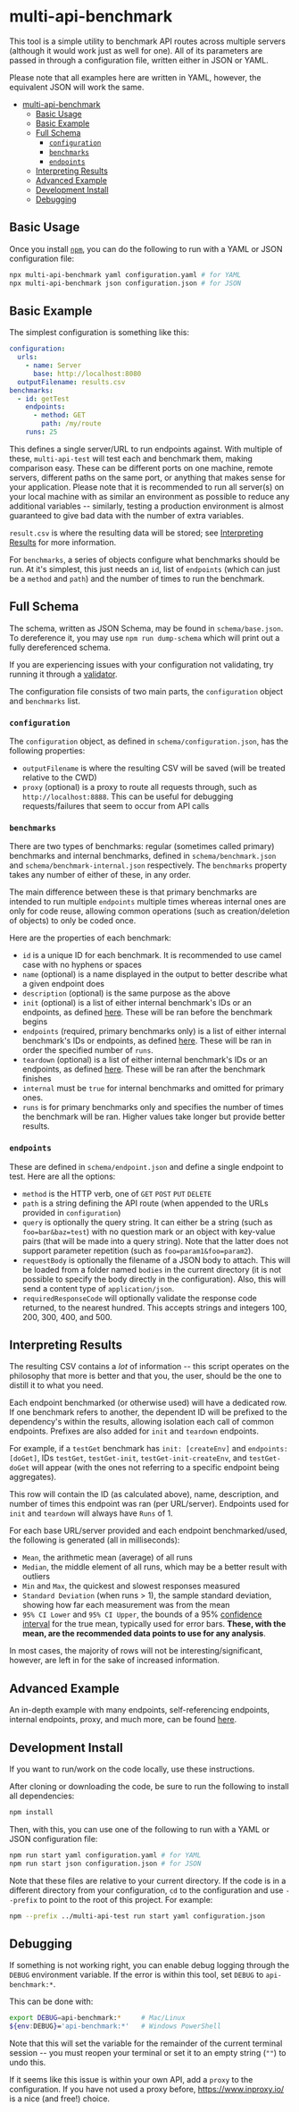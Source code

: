 # multi-api-benchmark

This tool is a simple utility to benchmark API routes across multiple servers
(although it would work just as well for one). All of its parameters are passed
in through a configuration file, written either in JSON or YAML.

Please note that all examples here are written in YAML, however, the equivalent
JSON will work the same.

- [multi-api-benchmark](#multi-api-benchmark)
  - [Basic Usage](#basic-usage)
  - [Basic Example](#basic-example)
  - [Full Schema](#full-schema)
    - [`configuration`](#configuration)
    - [`benchmarks`](#benchmarks)
    - [`endpoints`](#endpoints)
  - [Interpreting Results](#interpreting-results)
  - [Advanced Example](#advanced-example)
  - [Development Install](#development-install)
  - [Debugging](#debugging)

## Basic Usage

Once you install [`npm`](https://npmjs.com/), you can do the following to run
with a YAML or JSON configuration file:

```sh
npx multi-api-benchmark yaml configuration.yaml # for YAML
npx multi-api-benchmark json configuration.json # for JSON
```

## Basic Example

The simplest configuration is something like this:

```yaml
configuration:
  urls:
    - name: Server
      base: http://localhost:8080
  outputFilename: results.csv
benchmarks:
  - id: getTest
    endpoints:
      - method: GET
        path: /my/route
    runs: 25
```

This defines a single server/URL to run endpoints against. With multiple of
these, `multi-api-test` will test each and benchmark them, making comparison
easy. These can be different ports on one machine, remote servers, different
paths on the same port, or anything that makes sense for your application.
Please note that it is recommended to run all server(s) on your local machine
with as similar an environment as possible to reduce any additional variables --
similarly, testing a production environment is almost guaranteed to give bad
data with the number of extra variables.

`result.csv` is where the resulting data will be stored; see
[Interpreting Results](#interpreting-results) for more information.

For `benchmarks`, a series of objects configure what benchmarks should be run.
At it's simplest, this just needs an `id`, list of `endpoints` (which can just
be a `method` and `path`) and the number of times to run the benchmark.

## Full Schema

The schema, written as JSON Schema, may be found in `schema/base.json`. To
dereference it, you may use `npm run dump-schema` which will print out a fully
dereferenced schema.

If you are experiencing issues with your configuration not validating, try
running it through a
[validator](https://www.jsonschemavalidator.net/s/gAG5axIw).

The configuration file consists of two main parts, the `configuration` object
and `benchmarks` list.

### `configuration`

The `configuration` object, as defined in `schema/configuration.json`, has the
following properties:

- `outputFilename` is where the resulting CSV will be saved (will be treated
  relative to the CWD)
- `proxy` (optional) is a proxy to route all requests through, such as
  `http://localhost:8888`. This can be useful for debugging requests/failures
  that seem to occur from API calls

### `benchmarks`

There are two types of benchmarks: regular (sometimes called primary) benchmarks
and internal benchmarks, defined in `schema/benchmark.json` and
`schema/benchmark-internal.json` respectively. The `benchmarks` property takes
any number of either of these, in any order.

The main difference between these is that primary benchmarks are intended to run
multiple `endpoints` multiple times whereas internal ones are only for code
reuse, allowing common operations (such as creation/deletion of objects) to only
be coded once.

Here are the properties of each benchmark:

- `id` is a unique ID for each benchmark. It is recommended to use camel case
  with no hyphens or spaces
- `name` (optional) is a name displayed in the output to better describe what a
  given endpoint does
- `description` (optional) is the same purpose as the above
- `init` (optional) is a list of either internal benchmark's IDs or an
  endpoints, as defined [here](#endpoints). These will be ran before the
  benchmark begins
- `endpoints` (required, primary benchmarks only) is a list of either internal
  benchmark's IDs or endpoints, as defined [here](#endpoints). These will be ran
  in order the specified number of `runs`.
- `teardown` (optional) is a list of either internal benchmark's IDs or an
  endpoints, as defined [here](#endpoints). These will be ran after the
  benchmark finishes
- `internal` must be `true` for internal benchmarks and omitted for primary
  ones.
- `runs` is for primary benchmarks only and specifies the number of times the
  benchmark will be ran. Higher values take longer but provide better results.

### `endpoints`

These are defined in `schema/endpoint.json` and define a single endpoint to
test. Here are all the options:

- `method` is the HTTP verb, one of `GET` `POST` `PUT` `DELETE`
- `path` is a string defining the API route (when appended to the URLs provided
  in `configuration`)
- `query` is optionally the query string. It can either be a string (such as
  `foo=bar&baz=test`) with no question mark or an object with key-value pairs
  (that will be made into a query string). Note that the latter does not support
  parameter repetition (such as `foo=param1&foo=param2`).
- `requestBody` is optionally the filename of a JSON body to attach. This will
  be loaded from a folder named `bodies` in the current directory (it is not
  possible to specify the body directly in the configuration). Also, this will
  send a content type of `application/json`.
- `requiredResponseCode` will optionally validate the response code returned, to
  the nearest hundred. This accepts strings and integers 100, 200, 300, 400,
  and 500.

## Interpreting Results

The resulting CSV contains a _lot_ of information -- this script operates on the
philosophy that more is better and that you, the user, should be the one to
distill it to what you need.

Each endpoint benchmarked (or otherwise used) will have a dedicated row. If one
benchmark refers to another, the dependent ID will be prefixed to the
dependency's within the results, allowing isolation each call of common
endpoints. Prefixes are also added for `init` and `teardown` endpoints.

For example, if a `testGet` benchmark has `init: [createEnv]` and
`endpoints: [doGet]`, IDs `testGet`, `testGet-init`, `testGet-init-createEnv`,
and `testGet-doGet` will appear (with the ones not referring to a specific
endpoint being aggregates).

This row will contain the ID (as calculated above), name, description, and
number of times this endpoint was ran (per URL/server). Endpoints used for
`init` and `teardown` will always have `Runs` of 1.

For each base URL/server provided and each endpoint benchmarked/used, the
following is generated (all in milliseconds):

- `Mean`, the arithmetic mean (average) of all runs
- `Median`, the middle element of all runs, which may be a better result with
  outliers
- `Min` and `Max`, the quickest and slowest responses measured
- `Standard Deviation` (when runs > 1), the sample standard deviation, showing
  how far each measurement was from the mean
- `95% CI Lower` and `95% CI Upper`, the bounds of a 95%
  [confidence interval](https://en.wikipedia.org/wiki/Confidence_interval) for
  the true mean, typically used for error bars. **These, with the mean, are the
  recommended data points to use for any analysis**.

In most cases, the majority of rows will not be interesting/significant,
however, are left in for the sake of increased information.

## Advanced Example

An in-depth example with many endpoints, self-referencing endpoints, internal
endpoints, proxy, and much more, can be found
[here](https://github.com/ualibweb/ua-folio-docs/blob/68f7a7e0abff7d8ea0cf3f29c1de55678396ec4f/docs/mod-calendar-2.0-changes/benchmarks/calendar.yaml).

## Development Install

If you want to run/work on the code locally, use these instructions.

After cloning or downloading the code, be sure to run the following to install
all dependencies:

```sh
npm install
```

Then, with this, you can use one of the following to run with a YAML or JSON
configuration file:

```sh
npm run start yaml configuration.yaml # for YAML
npm run start json configuration.json # for JSON
```

Note that these files are relative to your current directory. If the code is in
a different directory from your configuration, `cd` to the configuration and use
`--prefix` to point to the root of this project. For example:

```sh
npm --prefix ../multi-api-test run start yaml configuration.json
```

## Debugging

If something is not working right, you can enable debug logging through the
`DEBUG` environment variable. If the error is within this tool, set `DEBUG` to
`api-benchmark:*`.

This can be done with:

```sh
export DEBUG=api-benchmark:*     # Mac/Linux
${env:DEBUG}='api-benchmark:*'   # Windows PowerShell
```

Note that this will set the variable for the remainder of the current terminal
session -- you must reopen your terminal or set it to an empty string (`""`) to
undo this.

If it seems like this issue is within your own API, add a `proxy` to the
configuration. If you have not used a proxy before, https://www.inproxy.io/ is a
nice (and free!) choice.
